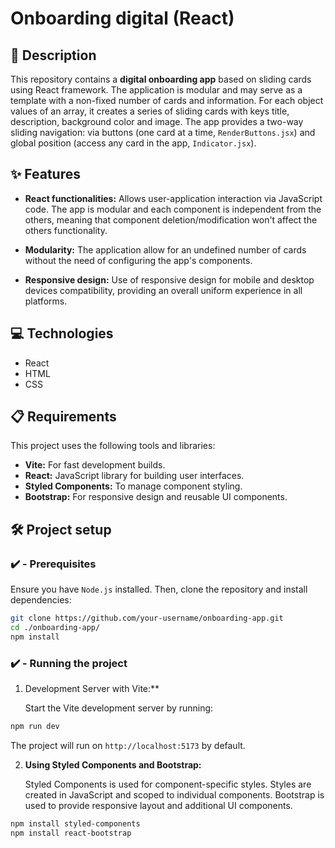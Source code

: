# Onboarding digital (React)

## 📄 Description

This repository contains a **digital onboarding app** based on sliding cards using React framework. The application is modular and may serve as a template with a non-fixed number of cards and information. For each object values of an array, it creates a series of sliding cards with keys title, description, background color and image. The app provides a two-way sliding navigation: via buttons (one card at a time, `RenderButtons.jsx`) and global position (access any card in the app, `Indicator.jsx`).

## ✨ Features

- **React functionalities:** Allows user-application interaction via JavaScript code. The app is modular and each component is independent from the others, meaning that component deletion/modification won't affect the others functionality.

- **Modularity:** The application allow for an undefined number of cards without the need of configuring the app's components.

- **Responsive design:** Use of responsive design for mobile and desktop devices compatibility, providing an overall uniform experience in all platforms.

## 💻 Technologies

- React
- HTML
- CSS

## 📋 Requirements

This project uses the following tools and libraries:

- **Vite:** For fast development builds.
- **React:** JavaScript library for building user interfaces.
- **Styled Components:** To manage component styling.
- **Bootstrap:** For responsive design and reusable UI components.

## 🛠️ Project setup

### ✔️ - Prerequisites

Ensure you have `Node.js` installed. Then, clone the repository and install dependencies:

```bash
git clone https://github.com/your-username/onboarding-app.git
cd ./onboarding-app/
npm install
```

### ✔️ - Running the project

1. Development Server with Vite:** 

    Start the Vite development server by running:

```bash
npm run dev
```

The project will run on `http://localhost:5173` by default.

2. **Using Styled Components and Bootstrap:**

    Styled Components is used for component-specific styles. Styles are created in JavaScript and scoped to individual components.
    Bootstrap is used to provide responsive layout and additional UI components.

```bash
npm install styled-components
npm install react-bootstrap
```

